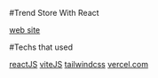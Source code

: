 #Trend Store With React

[web site]()

#Techs that used

[reactJS](https://github.com/facebook/react)
[viteJS](https://github.com/vitejs/vite)
[tailwindcss](https://github.com/tailwindlabs/tailwindcss)
[vercel.com](vercel.com)


